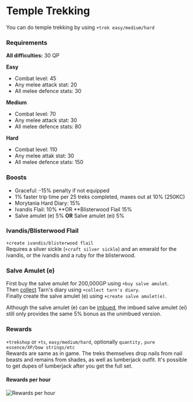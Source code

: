# Temple Trekking

You can do temple trekking by using `+trek easy/medium/hard`

### Requirements

**All difficulties:** 30 QP

**Easy**

* Combat level: 45
* Any melee attack stat: 20
* All melee defence stats: 30

**Medium**

* Combat level: 70
* Any melee attack stat: 30
* All melee defence stats: 80

**Hard**

* Combat level: 110
* Any melee attak stat: 30
* All melee defence stats: 150

### Boosts

* Graceful: -15% penalty if not equipped
* 1% faster trip time per 25 treks completed, maxes out at 10% (250KC)
* Morytania Hard Diary: 15%
* Ivandis Flail: 10% **OR **Blisterwood Flail 15%
* Salve amulet (e) 5% **OR** Salve amulet (ei) 5%

### **Ivandis/Blisterwood Flail**

`+create ivandis/blisterwood flail`\
Requires a silver sickle (`+craft silver sickle`) and an emerald for the ivandis, or the ivandis and a ruby for the blisterwood.

### Salve Amulet (e)

First buy the salve amulet for 200,000GP using `+buy salve amulet`.\
Then [collect](../miscellaneous/collecting.md) Tarn's diary using `+collect tarn's diary`.\
Finally create the salve amulet (e) using `+create salve amulet(e)`.

Although the salve amulet (e) can be [imbued](soul-wars.md#imbueables), the imbued salve amulet (ei) still only provides the same 5% bonus as the unimbued version.

### Rewards

`+trekshop` or `+ts`, `easy/medium/hard`, optionally `quantity,` `pure essence/XP/bow strings/etc` \
Rewards are same as in game. The treks themselves drop nails from nail beasts and remains from shades, as well as lumberjack outfit. It's possible to get dupes of lumberjack after you get the full set.

#### Rewards per hour

![Rewards per hour](<../.gitbook/assets/image (11).png>)
